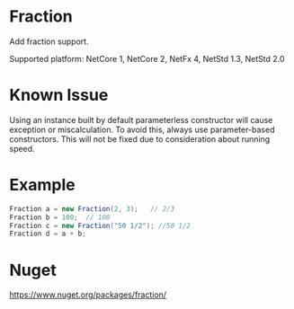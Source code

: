 # Fraction
Add fraction support.

Supported platform: NetCore 1, NetCore 2, NetFx 4, NetStd 1.3, NetStd 2.0

# Known Issue
Using an instance built by default parameterless constructor will cause exception or miscalculation. To avoid this, always use parameter-based constructors. This will not be fixed due to consideration about running speed.

# Example
```c#
Fraction a = new Fraction(2, 3);   // 2/3
Fraction b = 100;  // 100
Fraction c = new Fraction("50 1/2"); //50 1/2
Fraction d = a + b;
```

# Nuget
https://www.nuget.org/packages/fraction/
